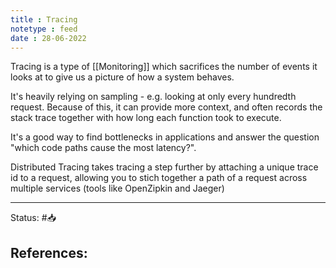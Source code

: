 ```yaml
---
title : Tracing
notetype : feed
date : 28-06-2022
---
```


Tracing is a type of [[Monitoring]] which sacrifices the number of events it looks at to give us a picture of how a system behaves.

It's heavily relying on sampling - e.g. looking at only every hundredth request. Because of this, it can provide more context, and often records the stack trace together with how long each function took to execute.

It's a good way to find bottlenecks in applications and answer the question "which code paths cause the most latency?".

Distributed Tracing takes tracing a step further by attaching a unique trace id to a request, allowing you to stich together a path of a request across multiple services (tools like OpenZipkin and Jaeger)


-----

Status: #📥

References:
- 
